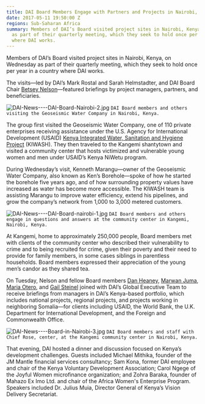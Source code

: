 ```yaml
---
title: DAI Board Members Engage with Partners and Projects in Nairobi, Kenya
date: 2017-05-11 19:50:00 Z
regions: Sub-Saharan Africa
summary: Members of DAI’s Board visited project sites in Nairobi, Kenya, on Wednesday
  as part of their quarterly meeting, which they seek to hold once per year in a country
  where DAI works.
---
```


Members of DAI’s Board visited project sites in Nairobi, Kenya, on Wednesday as part of their quarterly meeting, which they seek to hold once per year in a country where DAI works.
 
The visits—led by DAI’s Mark Rostal and Sarah Helmstadter, and DAI Board Chair [Betsey Nelson](https://www.dai.com/who-we-are/board/elizabeth-nelson)—featured briefings by project managers, partners, and beneficiaries. 

![DAI-News----DAI-Board-Nairobi-2.jpg](/uploads/DAI-News----DAI-Board-Nairobi-2.jpg)
`DAI Board members and others visiting the Geoseismic Water Company in Nairobi, Kenya.`

The group first visited the Geoseismic Water Company, one of 110 private enterprises receiving assistance under the U.S. Agency for International Development (USAID) [Kenya Integrated Water, Sanitation and Hygiene Project](https://www.dai.com/our-work/projects/kenya-integrated-water-sanitation-and-hygiene-project-kiwash) (KIWASH). They then traveled to the Kangemi shantytown and visited a community center that hosts victimized and vulnerable young women and men under USAID’s Kenya NiWetu program.

During Wednesday’s visit, Kenneth Marangu—owner of the Geoseismic Water Company, also known as Ken’s Borehole—spoke of how he started the borehole five years ago, and of how surrounding property values have increased as water has become more accessible. The KIWASH team is assisting Marangu to improve water efficiency, extend his pipelines, and grow the company’s network from 1,000 to 3,000 metered customers.

![DAI-News----DAI-Board-nairobi-1.jpg](/uploads/DAI-News----DAI-Board-nairobi-1.jpg)
`DAI Board members and others engage in questions and answers at the community center in Kangemi, Nairobi, Kenya.`

At Kangemi, home to approximately 250,000 people, Board members met with clients of the community center who described their vulnerability to crime and to being recruited for crime, given their poverty and their need to provide for family members, in some cases siblings in parentless households. Board members expressed their appreciation of the young men’s candor as they shared tea.

On Tuesday, Nelson and fellow Board members [Dan Heaney](https://www.dai.com/who-we-are/board/daniel-heaney), [Marwan Juma](https://www.dai.com/who-we-are/board/marwan-juma), [Maria Otero](https://www.dai.com/who-we-are/board/maria-otero), and [Gail Steinel](https://www.dai.com/who-we-are/board/gail-steinel) joined with DAI’s Global Executive Team to receive briefings from managers in DAI’s Kenya-based portfolio, which includes national projects, regional projects, and projects working in neighboring Somalia—for clients including USAID, the World Bank, the U.K. Department for International Development, and the Foreign and Commonwealth Office.

![DAI-News----Board-in-Nairobi-3.jpg](/uploads/DAI-News----Board-in-Nairobi-3.jpg)
`DAI Board members and staff with Chief Rose, center, at the Kangemi community center in Nairobi, Kenya.`

That evening, DAI hosted a dinner and discussion focused on Kenya’s development challenges. Guests included Michael Mithika, founder of the JM Mantle financial services consultancy; Sam Kona, former DAI employee and chair of the Kenya Voluntary Development Association; Carol Ngege of the Joyful Women microfinance organization; and Zohra Baraka, founder of Mahazo Ex Imo Ltd. and chair of the Africa Women's Enterprise Program. Speakers included Dr. Julius Muia, Director General of Kenya’s Vision Delivery Secretariat.
